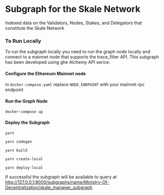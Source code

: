 # Subgraph for the Skale Network

Indexed data on the Validators, Nodes, Stakes, and Delegators that constitute the Skale Network

### To Run Locally
To run the subgraph locally you need to run the graph node locally and connect to a mainnet node that supports the trace_filter API. This subgraph has been developed using ghe Alchemy API serice.

#### Configure the Ethereum Mainnet node
in `docker-compose.yaml` replace `NODE_ENDPOINT` with your mainnet rpc endpoint

#### Run the Graph Node
`docker-compose up`

#### Deploy the Subgraph
`yarn`

`yarn codegen`

`yarn build`

`yarn create-local`

`yarn deploy-local`

If successful the subgraph will be available to query at http://127.0.0.1:8000/subgraphs/name/Ministry-Of-Decentralization/skale_manager_subgraph
